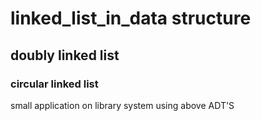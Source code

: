 # linked_list_in_data structure

## doubly linked list

 ### circular linked list 
small application on library system using above ADT'S
